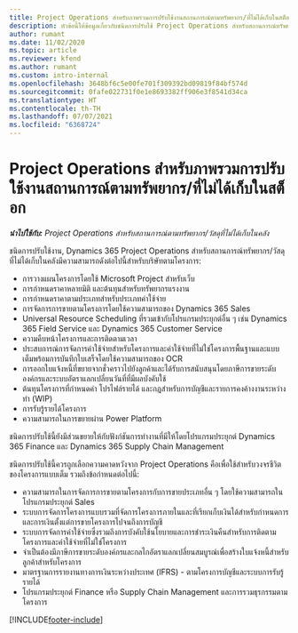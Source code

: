 ```yaml
---
title: Project Operations สำหรับภาพรวมการปรับใช้งานสถานการณ์ตามทรัพยากร/ที่ไม่ได้เก็บในสต็อก
description: หัวข้อนี้ให้ข้อมูลเกี่ยวกับชนิดการปรับใช้ Project Operations สำหรับสถานการณ์ทรัพยากร/วัสดุที่ไม่ได้เก็บในคลัง
author: rumant
ms.date: 11/02/2020
ms.topic: article
ms.reviewer: kfend
ms.author: rumant
ms.custom: intro-internal
ms.openlocfilehash: 3648bf6c5e00fe701f309392bd09819f84bf574d
ms.sourcegitcommit: 0fafe022731f0e1e8693382ff906e3f8541d34ca
ms.translationtype: HT
ms.contentlocale: th-TH
ms.lasthandoff: 07/07/2021
ms.locfileid: "6368724"
---
```

# <a name="project-operations-for-resourcenon-stocked-based-scenarios-deployment-overview"></a>Project Operations สำหรับภาพรวมการปรับใช้งานสถานการณ์ตามทรัพยากร/ที่ไม่ได้เก็บในสต็อก

_**นำไปใช้กับ:** Project Operations สำหรับสถานการณ์ตามทรัพยากร/วัสดุที่ไม่ได้เก็บในคลัง_

ชนิดการปรับใช้งาน, Dynamics 365 Project Operations สำหรับสถานการณ์ทรัพยากร/วัสดุที่ไม่ได้เก็บในคลังมีความสามารถดังต่อไปนี้สำหรับบริษัทตามโครงการ:

- การวางแผนโครงการโดยใช้ Microsoft Project สำหรับเว็บ
- การกำหนดราคาหลายมิติ และต้นทุนสำหรับทรัพยากรแรงงาน
- การกำหนดราคาตามประเภทสำหรับประเภทค่าใช้จ่าย
- การจัดการการขายตามโครงการโดยใช้ความสามารถของ Dynamics 365 Sales
- Universal Resource Scheduling ที่รวมเข้ากับโปรแกรมประยุกต์อื่น ๆ เช่น Dynamics 365 Field Service และ Dynamics 365 Customer Service
- ความคืบหน้าโครงการและการติดตามเวลา
- ประสบการณ์การจัดการค่าใช้จ่ายสำหรับโครงการและค่าใช้จ่ายที่ไม่ใช่โครงการพื้นฐานและแบบเต็มพร้อมการบันทึกใบเสร็จโดยใช้ความสามารถของ OCR
- การออกใบแจ้งหนี้ที่ขยายจากชั่วคราวไปยังลูกค้าและได้รับการสนับสนุนโดยภาษีการขายระดับองค์กรและระบบอัตราแลกเปลี่ยนวันที่ที่มีผลบังคับใช้
- ต้นทุนโครงการที่กำหนดค่า โปรไฟล์รายได้ และกฎสำหรับการบัญชีและรายการคงค้างงานระหว่างทำ (WIP)
- การรับรู้รายได้โครงการ
- ความสามารถในการขยายผ่าน Power Platform

ชนิดการปรับใช้นี้ยังมีส่วนขยายให้กับฟังก์ชันการทำงานที่มีให้โดยโปรแกรมประยุกต์ Dynamics 365 Finance และ Dynamics 365 Supply Chain Management

ชนิดการปรับใช้นี้ควรถูกเลือกความคาดหวังจาก Project Operations คือเพื่อใช้สำหรับวงจรชีวิตของโครงการแบบเต็ม รวมถึงข้อกำหนดต่อไปนี้:

- ความสามารถในการจัดการการขายตามโครงการกับการขายประเภทอื่น ๆ โดยใช้ความสามารถในโปรแกรมประยุกต์ Sales
- ระบบการจัดการโครงการแบบรวมที่จัดการโครงการภายในและที่เรียกเก็บเงินได้สำหรับกำหนดการและการเงินตั้งแต่การขายโครงการไปจนถึงการบัญชี
- ระบบการจัดการค่าใช้จ่ายซึ่งรวมถึงการบังคับใช้นโยบายและการชำระเงินคืนสำหรับการติดตามโครงการและค่าใช้จ่ายที่ไม่ใช่โครงการ
- จำเป็นต้องมีภาษีการขายระดับองค์กรและกลไกอัตราแลกเปลี่ยนสมบูรณ์เพื่อสร้างใบแจ้งหนี้สำหรับลูกค้าสำหรับโครงการ
- มาตรฐานการรายงานทางการเงินระหว่างประเทศ (IFRS) - ตามโครงการบัญชีและระบบการรับรู้รายได้
- โปรแกรมประยุกต์ Finance หรือ Supply Chain Management และการรวมธุรกรรมตามโครงการ


[!INCLUDE[footer-include](../includes/footer-banner.md)]
